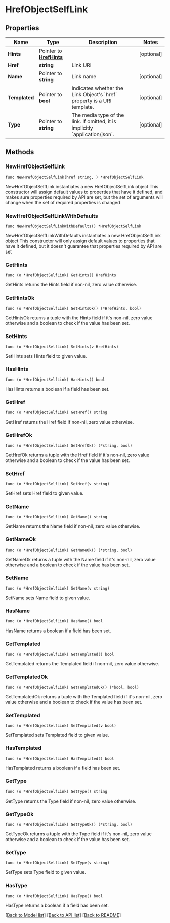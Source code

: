 # HrefObjectSelfLink

## Properties

Name | Type | Description | Notes
------------ | ------------- | ------------- | -------------
**Hints** | Pointer to [**HrefHints**](HrefHints.md) |  | [optional] 
**Href** | **string** | Link URI | 
**Name** | Pointer to **string** | Link name | [optional] 
**Templated** | Pointer to **bool** | Indicates whether the Link Object&#39;s &#x60;href&#x60; property is a URI template. | [optional] 
**Type** | Pointer to **string** | The media type of the link. If omitted, it is implicitly &#x60;application/json&#x60;. | [optional] 

## Methods

### NewHrefObjectSelfLink

`func NewHrefObjectSelfLink(href string, ) *HrefObjectSelfLink`

NewHrefObjectSelfLink instantiates a new HrefObjectSelfLink object
This constructor will assign default values to properties that have it defined,
and makes sure properties required by API are set, but the set of arguments
will change when the set of required properties is changed

### NewHrefObjectSelfLinkWithDefaults

`func NewHrefObjectSelfLinkWithDefaults() *HrefObjectSelfLink`

NewHrefObjectSelfLinkWithDefaults instantiates a new HrefObjectSelfLink object
This constructor will only assign default values to properties that have it defined,
but it doesn't guarantee that properties required by API are set

### GetHints

`func (o *HrefObjectSelfLink) GetHints() HrefHints`

GetHints returns the Hints field if non-nil, zero value otherwise.

### GetHintsOk

`func (o *HrefObjectSelfLink) GetHintsOk() (*HrefHints, bool)`

GetHintsOk returns a tuple with the Hints field if it's non-nil, zero value otherwise
and a boolean to check if the value has been set.

### SetHints

`func (o *HrefObjectSelfLink) SetHints(v HrefHints)`

SetHints sets Hints field to given value.

### HasHints

`func (o *HrefObjectSelfLink) HasHints() bool`

HasHints returns a boolean if a field has been set.

### GetHref

`func (o *HrefObjectSelfLink) GetHref() string`

GetHref returns the Href field if non-nil, zero value otherwise.

### GetHrefOk

`func (o *HrefObjectSelfLink) GetHrefOk() (*string, bool)`

GetHrefOk returns a tuple with the Href field if it's non-nil, zero value otherwise
and a boolean to check if the value has been set.

### SetHref

`func (o *HrefObjectSelfLink) SetHref(v string)`

SetHref sets Href field to given value.


### GetName

`func (o *HrefObjectSelfLink) GetName() string`

GetName returns the Name field if non-nil, zero value otherwise.

### GetNameOk

`func (o *HrefObjectSelfLink) GetNameOk() (*string, bool)`

GetNameOk returns a tuple with the Name field if it's non-nil, zero value otherwise
and a boolean to check if the value has been set.

### SetName

`func (o *HrefObjectSelfLink) SetName(v string)`

SetName sets Name field to given value.

### HasName

`func (o *HrefObjectSelfLink) HasName() bool`

HasName returns a boolean if a field has been set.

### GetTemplated

`func (o *HrefObjectSelfLink) GetTemplated() bool`

GetTemplated returns the Templated field if non-nil, zero value otherwise.

### GetTemplatedOk

`func (o *HrefObjectSelfLink) GetTemplatedOk() (*bool, bool)`

GetTemplatedOk returns a tuple with the Templated field if it's non-nil, zero value otherwise
and a boolean to check if the value has been set.

### SetTemplated

`func (o *HrefObjectSelfLink) SetTemplated(v bool)`

SetTemplated sets Templated field to given value.

### HasTemplated

`func (o *HrefObjectSelfLink) HasTemplated() bool`

HasTemplated returns a boolean if a field has been set.

### GetType

`func (o *HrefObjectSelfLink) GetType() string`

GetType returns the Type field if non-nil, zero value otherwise.

### GetTypeOk

`func (o *HrefObjectSelfLink) GetTypeOk() (*string, bool)`

GetTypeOk returns a tuple with the Type field if it's non-nil, zero value otherwise
and a boolean to check if the value has been set.

### SetType

`func (o *HrefObjectSelfLink) SetType(v string)`

SetType sets Type field to given value.

### HasType

`func (o *HrefObjectSelfLink) HasType() bool`

HasType returns a boolean if a field has been set.


[[Back to Model list]](../README.md#documentation-for-models) [[Back to API list]](../README.md#documentation-for-api-endpoints) [[Back to README]](../README.md)


